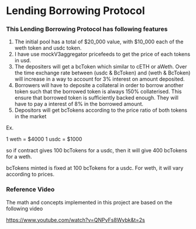 # Lending Borrowing Protocol


### This Lending Borrowing Protocol has following features

1. The initial pool has a total of $20_000 value, with $10_000 each of the weth token and usdc token.
2. I have use mockV3aggregator pricefeeds to get the price of each tokens in usd.
3. The depositers will get a bcToken which similar to cETH or aWeth. Over the time exchange rate between (usdc & BcToken) and (weth & BcToken) will increase in a way to account for 3% interest on amount deposited.
4. Borrowers will have to deposite a collateral in order to borrow another token such that the borrowed token is always 150% collaterised. This ensure that borrowed token is sufficiently backed enough. They will have to pay a interest of 8% in the borrowed amount.
5. Depositors will get bcTokens according to the price ratio of both tokens in the market

Ex. 

1 weth = $4000
1 usdc = $1000

so if contract gives 100 bcTokens for a usdc, then it will give 400 bcTokens for a weth. 

bcTokens minted is fixed at 100 bcTokens for a usdc. For weth, it will vary according to prices.





### Reference Video

The math and concepts implemented in this project are based on the following video

https://www.youtube.com/watch?v=QNPyFs8Wybk&t=2s

